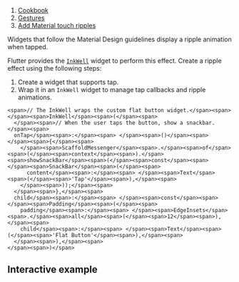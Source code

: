 1.  [Cookbook](https://docs.flutter.dev/cookbook)
2.  [Gestures](https://docs.flutter.dev/cookbook/gestures)
3.  [Add Material touch ripples](https://docs.flutter.dev/cookbook/gestures/ripples)

Widgets that follow the Material Design guidelines display a ripple animation when tapped.

Flutter provides the [`InkWell`](https://api.flutter.dev/flutter/material/InkWell-class.html) widget to perform this effect. Create a ripple effect using the following steps:

1.  Create a widget that supports tap.
2.  Wrap it in an `InkWell` widget to manage tap callbacks and ripple animations.

```
<span>// The InkWell wraps the custom flat button widget.</span><span>
</span><span>InkWell</span><span>(</span><span>
  </span><span>// When the user taps the button, show a snackbar.</span><span>
  onTap</span><span>:</span><span> </span><span>()</span><span> </span><span>{</span><span>
    </span><span>ScaffoldMessenger</span><span>.</span><span>of</span><span>(</span><span>context</span><span>).</span><span>showSnackBar</span><span>(</span><span>const</span><span> </span><span>SnackBar</span><span>(</span><span>
      content</span><span>:</span><span> </span><span>Text</span><span>(</span><span>'Tap'</span><span>),</span><span>
    </span><span>));</span><span>
  </span><span>},</span><span>
  child</span><span>:</span><span> </span><span>const</span><span> </span><span>Padding</span><span>(</span><span>
    padding</span><span>:</span><span> </span><span>EdgeInsets</span><span>.</span><span>all</span><span>(</span><span>12</span><span>),</span><span>
    child</span><span>:</span><span> </span><span>Text</span><span>(</span><span>'Flat Button'</span><span>),</span><span>
  </span><span>),</span><span>
</span><span>)</span>
```

## Interactive example